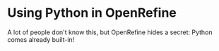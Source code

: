 # Using Python in OpenRefine

A lot of people don't know this,
but OpenRefine hides a secret:
Python comes already built-in!

